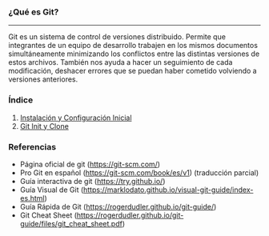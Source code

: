 ### ¿Qué es Git?
---

Git es un sistema de control de versiones distribuido. Permite que integrantes de un equipo de desarrollo trabajen en los mismos documentos simultáneamente minimizando los conflictos entre las distintas versiones de estos archivos.
También nos ayuda a hacer un seguimiento de cada modificación, deshacer errores que se puedan haber cometido volviendo a versiones anteriores.



### Índice
1. [Instalación y Configuración Inicial](instalacion-configuracion)
2. [Git Init y Clone](2)

### Referencias
- Página oficial de git (https://git-scm.com/)
- Pro Git en español (https://git-scm.com/book/es/v1) (traducción parcial)
- Guía interactiva de git (https://try.github.io/)
- Guía Visual de Git (https://marklodato.github.io/visual-git-guide/index-es.html)
- Guía Rápida de Git (https://rogerdudler.github.io/git-guide/)
- Git Cheat Sheet (https://rogerdudler.github.io/git-guide/files/git_cheat_sheet.pdf)
